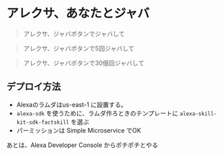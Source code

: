 # アレクサ、あなたとジャバ

> アレクサ、ジャバボタンでジャバして

> アレクサ、ジャバボタンで5回ジャバして

> アレクサ、ジャバボタンで30億回ジャバして

## デプロイ方法

* Alexaのラムダはus-east-1 に設置する。
* `alexa-sdk` を使うために、ラムダ作ろときのテンプレートに `alexa-skill-kit-sdk-factskill` を選ぶ
* パーミッションは Simple Microservice でOK

あとは、Alexa Developer Console からポチポチとやる

